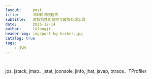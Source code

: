```yaml
---
layout:     post
title:      JVM知识梳理五
subtitle:   虚拟机性能监控与故障处理工具
date:       2015-12-14
author:     lulongji
header-img: img/post-bg-hacker.jpg
catalog: true
tags:
    - JVM
---
```



# 


jps, jstack, jmap、jstat, jconsole, jinfo, jhat, javap, btrace、TProfiler